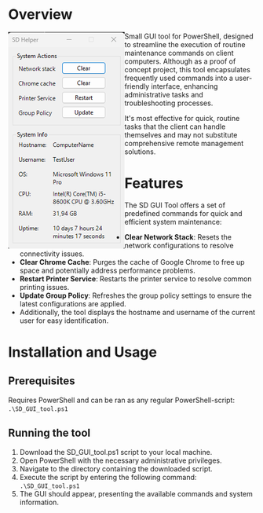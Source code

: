 # Overview

<img align="left" src="./sd-helper.png" alt="Image of SD-Helper" />

Small GUI tool for PowerShell, designed to streamline the execution of routine maintenance commands on client computers. Although as a proof of concept project, this tool encapsulates frequently used commands into a user-friendly interface, enhancing administrative tasks and troubleshooting processes.

It's most effective for quick, routine tasks that the client can handle themselves and may not substitute comprehensive remote management solutions.

# Features

The SD GUI Tool offers a set of predefined commands for quick and efficient system maintenance:

- <b>Clear Network Stack</b>: Resets the network configurations to resolve connectivity issues.
- <b>Clear Chrome Cache</b>: Purges the cache of Google Chrome to free up space and potentially address performance problems.
- <b>Restart Printer Service</b>: Restarts the printer service to resolve common printing issues.
- <b>Update Group Policy</b>: Refreshes the group policy settings to ensure the latest configurations are applied.
- Additionally, the tool displays the hostname and username of the current user for easy identification.

# Installation and Usage

## Prerequisites

Requires PowerShell and can be ran as any regular PowerShell-script:
`.\SD_GUI_tool.ps1`

## Running the tool

1. Download the SD_GUI_tool.ps1 script to your local machine.
2. Open PowerShell with the necessary administrative privileges.
3. Navigate to the directory containing the downloaded script.
4. Execute the script by entering the following command:
   `.\SD_GUI_tool.ps1`
5. The GUI should appear, presenting the available commands and system information.
